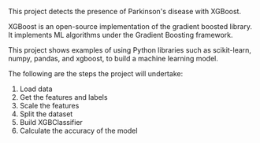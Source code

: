 This project detects the presence of Parkinson's disease with XGBoost.

XGBoost is an open-source implementation of the gradient boosted library. It implements ML algorithms under the Gradient Boosting framework.

This project shows examples of using Python libraries such as scikit-learn, numpy, pandas, and xgboost, to build a machine learning model.

The following are the steps the project will undertake:
1. Load data
2. Get the features and labels
3. Scale the features
4. Split the dataset
5. Build XGBClassifier
6. Calculate the accuracy of the model